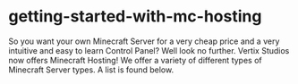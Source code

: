 # getting-started-with-mc-hosting
So you want your own Minecraft Server for a very cheap price and a very intuitive and easy to learn Control Panel? Well look no further. Vertix Studios now offers Minecraft Hosting! We offer a variety of different types of Minecraft Server types. A list is found below.
